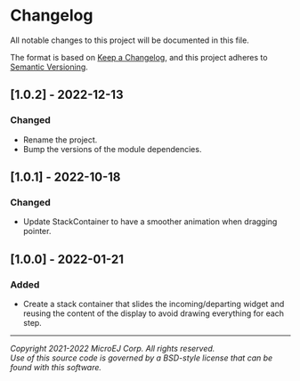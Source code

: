 # Changelog

All notable changes to this project will be documented in this file.

The format is based on [Keep a Changelog](https://keepachangelog.com/en/1.0.0/),
and this project adheres to [Semantic Versioning](https://semver.org/spec/v2.0.0.html).

## [1.0.2] - 2022-12-13

### Changed

- Rename the project.
- Bump the versions of the module dependencies.

## [1.0.1] - 2022-10-18

### Changed

- Update StackContainer to have a smoother animation when dragging pointer.

## [1.0.0] - 2022-01-21

### Added

- Create a stack container that slides the incoming/departing widget and reusing the content of the display to avoid drawing everything for each step.

---  
_Copyright 2021-2022 MicroEJ Corp. All rights reserved._  
_Use of this source code is governed by a BSD-style license that can be found with this software._  